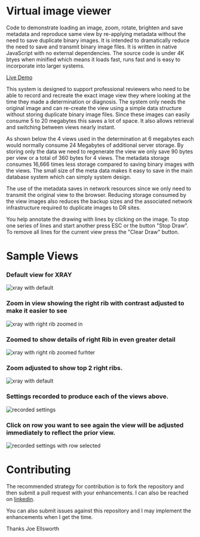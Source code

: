 # Virtual image viewer
Code to demonstrate loading an image, zoom, rotate, brighten and save metadata and reproduce same view by re-applying metadata without the need to save duplicate binary images.    It is intended to dramatically reduce the need to save and transmit binary image files.    It is written in native JavaScript with no external dependencies.   The source code is under 4K btyes when minified which means it loads fast, runs fast and is easy to incorporate into larger systems.

[Live Demo](https://joeatbayes.github.io/javascript-image-viewer/)

This system is designed to support professional reviewers who need to be able to record and recreate the exact image view they where looking at the time they made a determination or diagnosis.     The system only needs the original image and can re-create the view using a simple data structure  without storing duplicate binary image files.   Since these images can easily consume 5 to 20 megabytes this saves a lot of space.   It also allows retrieval and switching between views nearly instant.

As shown below the 4 views used in the determination at 6 megabytes each would normally consume 24 Megabytes of additional server storage.    By storing only the data we need to regenerate the view we only  save  90 bytes per view or a total of 360 bytes for 4 views.    The metadata storage consumes 16,666 times less storage compared to saving binary images with the views.  The small size of the meta data makes it easy to save in the main database system which can simply system design.  

The use of the metadata saves in network resources  since we only need to transmit the original view to the browser.    Reducing storage consumed by the view images also reduces the backup sizes and the associated network infrastructure required to duplicate images to DR sites.  

You help annotate the drawing with lines by clicking on the image.  To stop one series of lines and start another press ESC or the button "Stop Draw".   To remove all lines for the current view press the "Clear Draw" button.

# Sample Views

### Default view for XRAY

![xray with default](documentation/sample-img/xray-with-default-viewer.jpg)



### Zoom in view showing the right rib with contrast adjusted to make it easier to see

![xray with right rib zoomed in](documentation/sample-img/xray-with-right-rib-zoomed-in.jpg)



### Zoomed to show details of right Rib in even greater detail

![xray with right rib zoomed furhter](documentation/sample-img/xray-wit-right-rib-zoom-2.jpg)



### Zoom adjusted to show top 2 right ribs. 

![xray with default](documentation/sample-img/xray-with-right-rib-zoom-compare.jpg)



### Settings recorded to produce each of the views above.

![recorded settings](documentation/sample-img/recorded-settings-for-xray-view.jpg)

### Click on row you want to see again the view will be adjusted immediately to reflect the prior view.

![recorded settings with row selected](documentation/sample-img/recorded-settings-for-xray-view-row-highlight.jpg)



# Contributing

The recommended strategy for contribution is to fork the repository and then submit a pull request with your enhancements.   I can also be reached on [linkedin](https://www.linkedin.com/in/joe-ellsworth-68222).

You can also submit issues against this repository and I may implement the enhancements when I get the time. 

Thanks Joe Ellsworth

